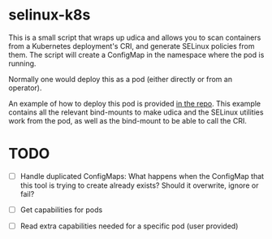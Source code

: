 selinux-k8s
===========

This is a small script that wraps up udica and allows you to scan containers
from a Kubernetes deployment's CRI, and generate SELinux policies from them.
The script will create a ConfigMap in the namespace where the pod is running.

Normally one would deploy this as a pod (either directly or from an operator).

An example of how to deploy this pod is provided
[in the repo](manifests/selinux-k8s.yaml). This example contains all the
relevant bind-mounts to make udica and the SELinux utilities work from the pod,
as well as the bind-mount to be able to call the CRI.

TODO
====

- [ ] Handle duplicated ConfigMaps: What happens when the ConfigMap that this
  tool is trying to create already exists? Should it overwrite, ignore or fail?

- [ ] Get capabilities for pods

- [ ] Read extra capabilities needed for a specific pod (user provided)

